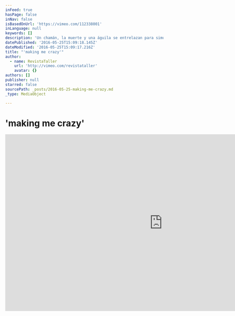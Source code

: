 ```yaml
---
inFeed: true
hasPage: false
inNav: false
isBasedOnUrl: 'https://vimeo.com/112338001'
inLanguage: null
keywords: []
description: 'Un chamán, la muerte y una águila se entrelazan para simular una danza sin fin... todo un viaje el que pintó 3TTMAN en el lienzo más grande de la expo "Haciéndome el loco" que se puede ver en la Celaya Brothers.'
datePublished: '2016-05-25T15:09:18.145Z'
dateModified: '2016-05-25T15:09:17.216Z'
title: "'making me crazy'"
author:
  - name: RevistaTaller
    url: 'http://vimeo.com/revistataller'
    avatar: {}
authors: []
publisher: null
starred: false
sourcePath: _posts/2016-05-25-making-me-crazy.md
_type: MediaObject

---
```

# 'making me crazy'

<iframe src="https://cdn.embedly.com/widgets/media.html?src=https%3A%2F%2Fplayer.vimeo.com%2Fvideo%2F112338001&amp;url=https%3A%2F%2Fvimeo.com%2F112338001&amp;image=http%3A%2F%2Fi.vimeocdn.com%2Fvideo%2F497282743_1280.jpg&amp;key=b7d04c9b404c499eba89ee7072e1c4f7&amp;type=text%2Fhtml&amp;schema=vimeo" width="1000" height="563" scrolling="no" frameborder="0" allowfullscreen="" style=""></iframe>